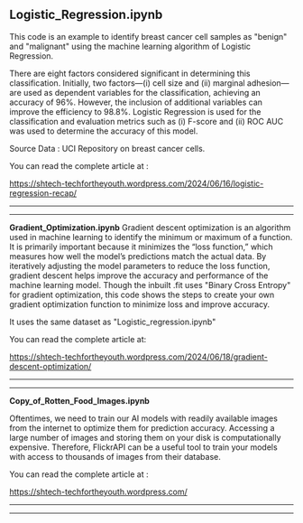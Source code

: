 **Logistic_Regression.ipynb**
-----------------------------------------------------------------------------------------

This code is an example to identify breast cancer cell samples as "benign" and "malignant" using the machine learning algorithm of Logistic Regression.

There are eight factors considered significant in determining this classification. Initially, two factors—(i) cell size and (ii) marginal adhesion—are used as dependent variables for the classification, achieving an accuracy of 96%. However, the inclusion of additional variables can improve the efficiency to 98.8%.
Logistic Regression is used for the classification and evaluation metrics such as (i) F-score and (ii) ROC AUC was used to determine the accuracy of this model. 

Source Data : UCI Repository on breast cancer cells. 

You can read the complete article at :

https://shtech-techfortheyouth.wordpress.com/2024/06/16/logistic-regression-recap/

--------------------------------------------------------------------------------------------
---------------------------------------------------------------------------------------------

**Gradient_Optimization.ipynb**
Gradient descent optimization is an algorithm used in machine learning to identify the minimum or maximum of a function. It is primarily important because it minimizes the “loss function,” which measures how well the model’s predictions match the actual data. By iteratively adjusting the model parameters to reduce the loss function, gradient descent helps improve the accuracy and performance of the machine learning model.
Though the inbuilt .fit uses "Binary Cross Entropy" for gradient optimization, this code shows the steps to create your own gradient optimization function to minimize loss and improve accuracy.

It uses the same dataset as "Logistic_regression.ipynb"

You can read the complete article at:

https://shtech-techfortheyouth.wordpress.com/2024/06/18/gradient-descent-optimization/

---------------------------------------------------------------------------------------------------
---------------------------------------------------------------------------------------------------

**Copy_of_Rotten_Food_Images.ipynb**

Oftentimes, we need to train our AI models with readily available images from the internet to optimize them for prediction accuracy. 
Accessing a large number of images and storing them on your disk is computationally expensive. 
Therefore, FlickrAPI can be a useful tool to train your models with access to thousands of images from their database.

You can read the complete article at :

https://shtech-techfortheyouth.wordpress.com/

---------------------------------------------------------------------------------------------
----------------------------------------------------------------------------------------------
